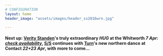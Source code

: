 ```yaml
---
# CONFIGURATION
layout: home
header_image: "assets/images/header_ss2016wrn.jpg"

---
```

#### Next up: [Verity Standen](/current/2016-springsummer/standen)'s truly extraordinary *HUG* at the Whitworth *7 Apr: <a href="http://www.wegottickets.com/wordofwarning" target="_blank">check availability</a>*, [S/S](/current/2016-springsummer) continues with [Turn](/current/2016-turn)'s new northern dance at Contact *22+23 Apr*, with more to come…
